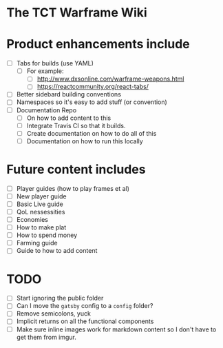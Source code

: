 # The TCT Warframe Wiki

# Product enhancements include
-[ ] Tabs for builds (use YAML)
  -[ ] For example: 
    -[ ] http://www.dxsonline.com/warframe-weapons.html
    -[ ] https://reactcommunity.org/react-tabs/
-[ ] Better sidebard building conventions
-[ ] Namespaces so it's easy to add stuff (or convention)
-[ ] Documentation Repo
  -[ ] On how to add content to this
  -[ ] Integrate Travis CI so that it builds.
  -[ ] Create documentation on how to do all of this
  -[ ] Documentation on how to run this locally

# Future content includes
-[ ] Player guides (how to play frames et al)
-[ ] New player guide
-[ ] Basic Live guide
-[ ] QoL nessessities
-[ ] Economies
-[ ] How to make plat
-[ ] How to spend money
-[ ] Farming guide
-[ ] Guide to how to add content

# TODO
-[ ] Start ignoring the public folder
-[ ] Can I move the `gatsby` config to a `config` folder?
-[ ] Remove semicolons, yuck
-[ ] Implicit returns on all the functional components
-[ ] Make sure inline images work for markdown content so I don't have to get them from imgur.
